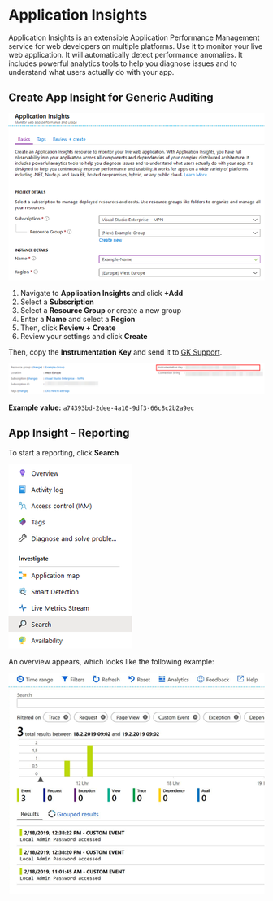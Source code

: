 # Application Insights

Application Insights is an extensible Application Performance Management service for web developers on multiple platforms. Use it to monitor your live web application. It will automatically detect performance anomalies. It includes powerful analytics tools to help you diagnose issues and to understand what users actually do with your app.

## Create App Insight for Generic Auditing

![](<../../.gitbook/assets/appinsights1 (1).png>)

1. Navigate to **Application Insights** and click **+Add**
2. Select a **Subscription**
3. Select a **Resource Group** or create a new group
4. Enter a **Name** and select a **Region**
5. Then, click **Review + Create**
6. Review your settings and click **Create**

Then, copy the **Instrumentation Key** and send it to [GK Support](mailto:product.support@glueckkanja.com).

![](<../../.gitbook/assets/appinsights2 (1).png>)

**Example value:** `a74393bd-2dee-4a10-9df3-66c8c2b2a9ec`

## App Insight - Reporting

To start a reporting, click **Search**

![](<../../.gitbook/assets/appinsights3 (1).png>)

An overview appears, which looks like the following example:

![](<../../.gitbook/assets/appinsights4 (1) (1).png>)
